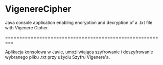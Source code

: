 # VigenereCipher

Java console application enabling encryption and decryption of a .txt file with Vigenere Cipher.

=========================================================

Aplikacja konsolowa w Javie, umożliwiająca szyfrowanie i deszyfrowanie wybranego pliku .txt przy użyciu Szyfru Vigenere'a.
